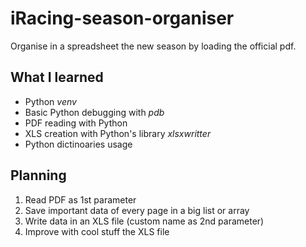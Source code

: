 # iRacing-season-organiser

Organise in a spreadsheet the new season by loading the official pdf.

## What I learned

- Python _venv_
- Basic Python debugging with _pdb_
- PDF reading with Python
- XLS creation with Python's library _xlsxwritter_
- Python dictinoaries usage

## Planning

1. Read PDF as 1st parameter
1. Save important data of every page in a big list or array
1. Write data in an XLS file (custom name as 2nd parameter)
1. Improve with cool stuff the XLS file
